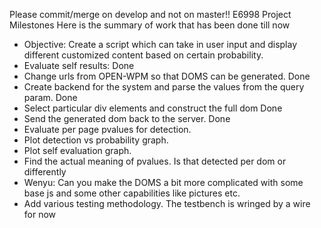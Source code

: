 Please commit/merge on develop and not on master!!
E6998 Project Milestones
Here is the summary of work that has been done till now
* Objective: Create a script which can take in user input and display different
customized content based on certain probability.
* Evaluate self results: Done 
* Change urls from OPEN-WPM so that DOMS can be generated. Done
* Create backend for the system and parse the values from the query param. Done
* Select particular div elements and construct the full dom Done
* Send the generated dom back to the server. Done
* Evaluate per page pvalues for detection.
* Plot detection vs probability graph.
* Plot self evaluation graph.
* Find the actual meaning of pvalues. Is that detected per dom or differently
* Wenyu: Can you make the DOMS a bit more complicated with some base js and some other capabilities like pictures etc.
* Add various testing methodology. The testbench is wringed by a wire for now

